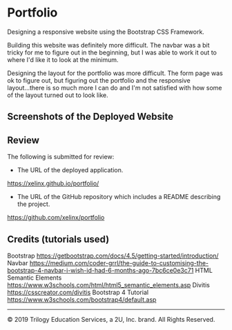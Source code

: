 # Portfolio

Designing a responsive website using the Bootstrap CSS Framework. 

Building this website was definitely more difficult. The navbar was a bit tricky for me to figure out in the beginning, but I was able to work it out to where I'd like it to look at the minimum.

Designing the layout for the portfolio was more difficult. The form page was ok to figure out, but  figuring out the portfolio and the responsive layout...there is so much more I can do and I'm not satisfied with how some of the layout turned out to look like. 

## Screenshots of the Deployed Website


## Review

The following is submitted for review:

* The URL of the deployed application.

https://xelinx.github.io/portfolio/

* The URL of the GitHub repository which includes a README describing the project.

https://github.com/xelinx/portfolio

## Credits (tutorials used)
Bootstrap https://getbootstrap.com/docs/4.5/getting-started/introduction/
Navbar https://medium.com/coder-grrl/the-guide-to-customising-the-bootstrap-4-navbar-i-wish-id-had-6-months-ago-7bc6ce0e3c71
HTML Semantic Elements https://www.w3schools.com/html/html5_semantic_elements.asp
Divitis https://csscreator.com/divitis
Bootstrap 4 Tutorial https://www.w3schools.com/bootstrap4/default.asp

- - -
© 2019 Trilogy Education Services, a 2U, Inc. brand. All Rights Reserved.
